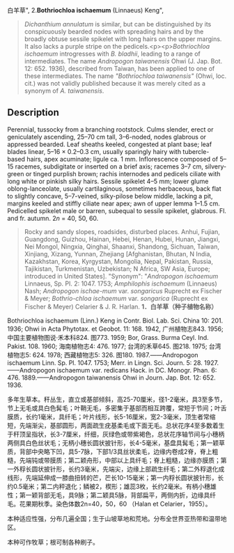 白羊草",
2.**Bothriochloa ischaemum** (Linnaeus) Keng",

> *Dichanthium annulatum* is similar, but can be distinguished by its conspicuously bearded nodes with spreading hairs and by the broadly obtuse sessile spikelet with long hairs on the upper margins. It also lacks a purple stripe on the pedicels.&lt;p&gt;&lt;p&gt;*Bothriochloa ischaemum* introgresses with *B. bladhii*, leading to a range of intermediates. The name *Andropogon taiwanensis* Ohwi (J. Jap. Bot. 12: 652. 1936), described from Taiwan, has been applied to one of these intermediates. The name *\"Bothriochloa taiwanensis\"* (Ohwi, loc. cit.) was not validly published because it was merely cited as a synonym of *A. taiwanensis*.

## Description
Perennial, tussocky from a branching rootstock. Culms slender, erect or geniculately ascending, 25–70 cm tall, 3–6-noded, nodes glabrous or appressed bearded. Leaf sheaths keeled, congested at plant base; leaf blades linear, 5–16 × 0.2–0.3 cm, usually sparingly hairy with tubercle-based hairs, apex acuminate; ligule ca. 1 mm. Inflorescence composed of 5–15 racemes, subdigitate or inserted on a brief axis; racemes 3–7 cm, silvery-green or tinged purplish brown; rachis internodes and pedicels ciliate with long white or pinkish silky hairs. Sessile spikelet 4–5 mm; lower glume oblong-lanceolate, usually cartilaginous, sometimes herbaceous, back flat to slightly concave, 5–7-veined, silky-pilose below middle, lacking a pit, margins keeled and stiffly ciliate near apex; awn of upper lemma 1–1.5 cm. Pedicelled spikelet male or barren, subequal to sessile spikelet, glabrous. Fl. and fr. autumn. 2*n* = 40, 50, 60.

> Rocky and sandy slopes, roadsides, disturbed places. Anhui, Fujian, Guangdong, Guizhou, Hainan, Hebei, Henan, Hubei, Hunan, Jiangxi, Nei Mongol, Ningxia, Qinghai, Shaanxi, Shandong, Sichuan, Taiwan, Xinjiang, Xizang, Yunnan, Zhejiang [Afghanistan, Bhutan, N India, Kazakhstan, Korea, Kyrgystan, Mongolia, Nepal, Pakistan, Russia, Tajikistan, Turkmenistan, Uzbekistan; N Africa, SW Asia, Europe; introduced in United States].
  "Synonym": "*Andropogon ischaemum* Linnaeus, Sp. Pl. 2: 1047. 1753; *Amphilophis ischaemum* (Linnaeus) Nash; *Andropogon ischae-mum* var. *songaricus* Ruprecht ex Fischer &amp; Meyer; *Bothrio-chloa ischaemum* var. *songarica* (Ruprecht ex Fischer &amp; Meyer) Celarier &amp; J. R. Harlan.
**1．白羊草（种子植物名称）**

Bothriochloa ischaemum (Linn.) Keng in Contr. Biol. Lab. Sci. China 10: 201. 1936; Ohwi in Acta Phytotax. et Geobot. 11: 168. 1942, 广州植物志843. 1956;中国主要植物图说·禾本科824. 图773. 1959; Bor, Grass. Burma Ceyl. Ind. Pakist. 108. 1960; 海南植物志4: 476. 1977; 台湾的禾草645. 图218. 1975; 台湾植物志5: 624. 1978; 西藏植物志5: 326. 图180. 1987.——Andropogon ischaemum Linn. Sp. Pl. 1047. 1753; Merr. in Lingn. Sci. Journ. 5: 28. 1927. ——Andropogon ischaemum var. redicans Hack. in DC. Monogr. Phan. 6: 476. 1889.——Andropogon taiwanensis Ohwi in Journ. Jap. Bot. 12: 652. 1936.

多年生草本。秆丛生，直立或基部倾斜，高25-70厘米，径1-2毫米，具3至多节，节上无毛或具白色髯毛；叶鞘无毛，多密集于基部而相互跨覆，常短于节间；叶舌膜质，长约1毫米，具纤毛；叶片线形，长5-16厘米，宽2-3毫米，顶生者常缩短，先端渐尖，基部圆形，两面疏生疣基柔毛或下面无毛。总状花序4至多数着生于秆顶呈指状，长3-7厘米，纤细，灰绿色或带紫褐色，总状花序轴节间与小穗柄两侧具白色丝状毛；无柄小穗长圆状披针形，长4-5毫米，基盘具髯毛；第一颖草质，背部中央略下凹，具5-7脉，下部1/3具丝状柔毛，边缘内卷成2脊，脊上粗糙，先端钝或带膜质；第二颖舟形，中部以上具纤毛；脊上粗糙，边缘亦膜质；第一外稃长圆状披针形，长约3毫米，先端尖，边缘上部疏生纤毛；第二外稃退化成线形，先端延伸成一膝曲扭转的芒，芒长10-15毫米；第一内稃长圆状披针形，长约0.5毫米；第二内秤退化；鳞被2，楔形；雄蕊3枚，长约2毫米。有柄小穗雄性；第一颖背部无毛，具9脉；第二颖具5脉，背部扁平，两侧内折，边缘具纤毛。花果期秋季。染色体数2n=40，50，60 （Halan et Celarier，1955）。

本种适应性强，分布几遍全国；生于山坡草地和荒地。分布全世界亚热带和温带地区。

本种可作牧草；根可制各种刷子。
